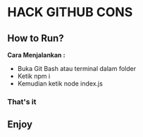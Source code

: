 # HACK GITHUB CONS
## How to Run?
<strong>Cara Menjalankan :</strong>
<ul>
  <li>Buka Git Bash atau terminal dalam folder</li>
  <li>Ketik npm i</li>
  <li>Kemudian ketik node index.js</li>
</ul>

###  That's it
## Enjoy